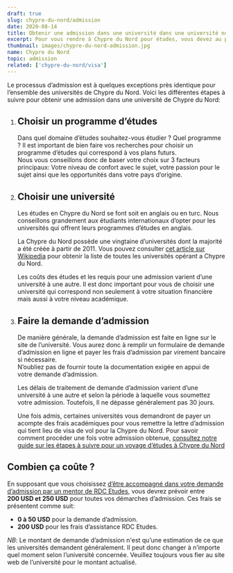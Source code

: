 ```yaml
---
draft: true
slug: chypre-du-nord/admission
date: 2020-08-14
title: Obtenir une admission dans une université dans une université nord-chypriote
excerpt: Pour vous rendre à Chypre du Nord pour études, vous devez au préalable obtenir une admission d‘un établissement d‘enseignement désigné à Chypre du Nord. Ce guide vous explique les différentes étapes à suivre pour obtenir une admission dans n‘importe quel établissement d‘enseignement à Chypre du Nord. 
thumbnail: images/chypre-du-nord-admission.jpg
name: Chypre du Nord
topic: admission
related: ['chypre-du-nord/visa']
---
```


Le processus d’admission est à quelques exceptions près identique pour l’ensemble des universités de Chypre du Nord. Voici les différentes étapes à suivre pour obtenir une admission dans une université de Chypre du Nord:

1. ## Choisir un programme d’études
   
   Dans quel domaine d’études souhaitez-vous étudier ? Quel programme ? Il est important de bien faire vos recherches pour choisir un programme d’études qui correspond à vos plans futurs.\
   Nous vous conseillons donc de baser votre choix sur 3 facteurs principaux: Votre niveau de confort avec le sujet, votre passion pour le sujet ainsi que les opportunités dans votre pays d’origine.

2. ## Choisir une université

   Les études en Chypre du Nord se font soit en anglais ou en turc. Nous conseillons grandement aux étudiants internationaux d’opter pour les universités qui offrent leurs programmes d’études en anglais.
   
   La Chypre du Nord possède une vingtaine d’universités dont la majorité a été créée à partir de 2011. Vous pouvez consulter <a href="https://en.wikipedia.org/wiki/List_of_universities_and_colleges_in_Northern_Cyprus" target="_blank" rel="noopener noreferrer">cet article sur Wikipedia</a> pour obtenir la liste de toutes les universités opérant a Chypre du Nord.
   
   Les coûts des études et les requis pour une admission varient d’une université à une autre. Il est donc important pour vous de choisir une université qui correspond non seulement à votre situation financière mais aussi à votre niveau académique.
   
3. ## Faire la demande d’admission
   
   De manière générale, la demande d’admission est faite en ligne sur le site de l’université. Vous aurez donc à remplir un formulaire de demande d’admission en ligne et payer les frais d’admission par virement bancaire si nécessaire.\
   N’oubliez pas de fournir toute la documentation exigée en appui de votre demande d’admission.
   
   Les délais de traitement de demande d’admission varient d’une université à une autre et selon la période à laquelle vous soumettez votre admission. Toutefois, Il ne dépasse généralement pas 30 jours.
   
   Une fois admis, certaines universités vous demandront de payer un acompte des frais académiques pour vous remettre la lettre d’admission qui tient lieu de visa de vol pour la Chypre du Nord. Pour savoir comment procéder une fois votre admission obtenue, [consultez notre guide sur les étapes à suivre pour un voyage d’études à Chypre du Nord](/guides/chypre-du-nord/visa)

## Combien ça coûte ?
En supposant que vous choisissez [d’être accompagné dans votre demande d’admission par un mentor de RDC Etudes](/accompagnement), vous devrez prévoir entre **200 USD et 250 USD** pour toutes vos démarches d’admission.
Ces frais se présentent comme suit:

- **0 à 50 USD** pour la demande d’admission.
- **200 USD** pour les frais d’assistance RDC Etudes.

_NB_: Le montant de demande d’admission n'est qu’une estimation de ce que les universités demandent généralement. Il peut donc changer à n’importe quel moment selon l’université concernée. Veuillez toujours vous fier au site web de l’université pour le montant actualisé.
   
    